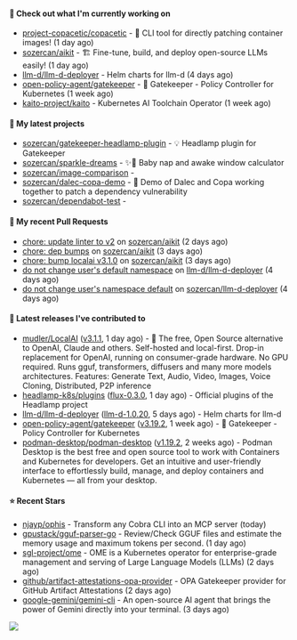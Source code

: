 #### 👷 Check out what I'm currently working on

- [project-copacetic/copacetic](https://github.com/project-copacetic/copacetic) - 🧵 CLI tool for directly patching container images! (1 day ago)
- [sozercan/aikit](https://github.com/sozercan/aikit) - 🏗️ Fine-tune, build, and deploy open-source LLMs easily! (1 day ago)
- [llm-d/llm-d-deployer](https://github.com/llm-d/llm-d-deployer) - Helm charts for llm-d (4 days ago)
- [open-policy-agent/gatekeeper](https://github.com/open-policy-agent/gatekeeper) - 🐊 Gatekeeper - Policy Controller for Kubernetes (1 week ago)
- [kaito-project/kaito](https://github.com/kaito-project/kaito) - Kubernetes AI Toolchain Operator (1 week ago)

#### 🌱 My latest projects

- [sozercan/gatekeeper-headlamp-plugin](https://github.com/sozercan/gatekeeper-headlamp-plugin) - 💡 Headlamp plugin for Gatekeeper
- [sozercan/sparkle-dreams](https://github.com/sozercan/sparkle-dreams) - ✨🌙 Baby nap and awake window calculator
- [sozercan/image-comparison](https://github.com/sozercan/image-comparison) - 
- [sozercan/dalec-copa-demo](https://github.com/sozercan/dalec-copa-demo) - 🤝 Demo of Dalec and Copa working together to patch a dependency vulnerability
- [sozercan/dependabot-test](https://github.com/sozercan/dependabot-test) - 

#### 🔨 My recent Pull Requests

- [chore: update linter to v2](https://github.com/sozercan/aikit/pull/544) on [sozercan/aikit](https://github.com/sozercan/aikit) (2 days ago)
- [chore: dep bumps](https://github.com/sozercan/aikit/pull/543) on [sozercan/aikit](https://github.com/sozercan/aikit) (3 days ago)
- [chore: bump localai v3.1.0](https://github.com/sozercan/aikit/pull/542) on [sozercan/aikit](https://github.com/sozercan/aikit) (3 days ago)
- [do not change user&#39;s default namespace](https://github.com/llm-d/llm-d-deployer/pull/336) on [llm-d/llm-d-deployer](https://github.com/llm-d/llm-d-deployer) (4 days ago)
- [do not change user&#39;s namespace default](https://github.com/sozercan/llm-d-deployer/pull/1) on [sozercan/llm-d-deployer](https://github.com/sozercan/llm-d-deployer) (4 days ago)

#### 🚀 Latest releases I've contributed to

- [mudler/LocalAI](https://github.com/mudler/LocalAI) ([v3.1.1](https://github.com/mudler/LocalAI/releases/tag/v3.1.1), 1 day ago) - :robot: The free, Open Source alternative to OpenAI, Claude and others. Self-hosted and local-first. Drop-in replacement for OpenAI,  running on consumer-grade hardware. No GPU required. Runs gguf, transformers, diffusers and many more models architectures. Features: Generate Text, Audio, Video, Images, Voice Cloning, Distributed, P2P inference
- [headlamp-k8s/plugins](https://github.com/headlamp-k8s/plugins) ([flux-0.3.0](https://github.com/headlamp-k8s/plugins/releases/tag/flux-0.3.0), 1 day ago) - Official plugins of the Headlamp project
- [llm-d/llm-d-deployer](https://github.com/llm-d/llm-d-deployer) ([llm-d-1.0.20](https://github.com/llm-d/llm-d-deployer/releases/tag/llm-d-1.0.20), 5 days ago) - Helm charts for llm-d
- [open-policy-agent/gatekeeper](https://github.com/open-policy-agent/gatekeeper) ([v3.19.2](https://github.com/open-policy-agent/gatekeeper/releases/tag/v3.19.2), 1 week ago) - 🐊 Gatekeeper - Policy Controller for Kubernetes
- [podman-desktop/podman-desktop](https://github.com/podman-desktop/podman-desktop) ([v1.19.2](https://github.com/podman-desktop/podman-desktop/releases/tag/v1.19.2), 2 weeks ago) - Podman Desktop is the best free and open source tool to work with Containers and Kubernetes for developers. Get an intuitive and user-friendly interface to effortlessly build, manage, and deploy containers and Kubernetes — all from your desktop.

#### ⭐ Recent Stars

- [njayp/ophis](https://github.com/njayp/ophis) - Transform any Cobra CLI into an MCP server (today)
- [gpustack/gguf-parser-go](https://github.com/gpustack/gguf-parser-go) - Review/Check GGUF files and estimate the memory usage and maximum tokens per second. (1 day ago)
- [sgl-project/ome](https://github.com/sgl-project/ome) - OME is a Kubernetes operator for enterprise-grade management and serving of Large Language Models (LLMs) (2 days ago)
- [github/artifact-attestations-opa-provider](https://github.com/github/artifact-attestations-opa-provider) - OPA Gatekeeper provider for GitHub Artifact Attestations (2 days ago)
- [google-gemini/gemini-cli](https://github.com/google-gemini/gemini-cli) - An open-source AI agent that brings the power of Gemini directly into your terminal. (3 days ago)

![](https://github-readme-stats.vercel.app/api?username=sozercan&theme=vision-friendly-dark&hide_border=false&include_all_commits=true&count_private=true)
